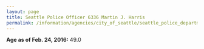 ```yaml
---
layout: page
title: Seattle Police Officer 6336 Martin J. Harris
permalink: /information/agencies/city_of_seattle/seattle_police_department/copbook/6336/
---
```


**Age as of Feb. 24, 2016:** 49.0
